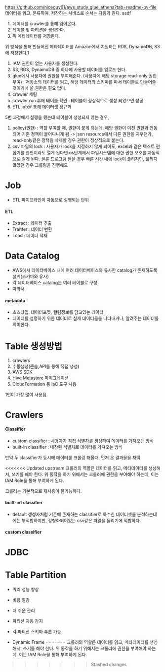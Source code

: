 https://github.com/niceguy61/aws_study_glue_athena?tab=readme-ov-file
데이터를 읽고, 분류하여, 저장하는 서비스로 순서는 다음과 같다.
asdf

1. 데이터를 crawler를 통해 읽어온다.
2. 테이블 및 파티션을 생성한다.
3. 위 메타데이터를 저장한다.

위 방식을 통해 만들어진 메타데이터를 Amazon에서 지원하는 RDS, DynamoDB, S3에 저장한다.1

1. IAM 권한이 없는 사용자를 생성한다.
2. S3, RDS, DynamoDB 중 하나에 사용할 데이터를 업로드 한다.
3. glue에서 사용자에 권한을 부여해준다. (사용자에 해당 storage read-only 권한 부여) : 저장소의 데이터를 읽고, 해당 데이터의 스키마를 따서 테이블로 만들어줄 것이기에 쓸 권한은 필요 없다.
4. crawler 세팅
5. crawler run 후에 테이블 확인 : 테이블이 정상적으로 생성 되었으면 성공
6. ETL job을 통해 데이터셋 정규화

5번 과정에서 실행을 했는데 테이블이 생성되지 않는 경우, 
1. policy(권한) : 역할 부여할 때, 권한이 붙게 되는데, 해당 권한이 이전 권한과 연동되어 기존 정책이 붙어다니게 됨 -> json resource에서 다른 권한을 지우던가, read-only같은 정책을 삭제할 경우 권한이 정상적으로 붙는다. 
2. csv 파일의 lock : 사용자가 lock을 지정하지 않게 되어도, excel과 같은 텍스트 편집기를 한번이라도 열게 된다면 os단계에서 파일시스템에 대한 권한 보호를 자동적으로 걸게 된다. 물론 프로그램 닫을 경우 빠른 시간 내에 lock이 풀리지만, 풀리지 않았던 경우 크롤링을 진행해도 
# Job

- ETL 파이프라인이 자동으로 실행되는 단위
#### ETL
- Extract : 데이터 추출
- Tranfer : 데이터 변환
- Load : 데이터 적재

# Data Catalog

- AWS에서 데이터베이스 내에 여러 데이터베이스와 유사한 catalog가 존재하도록 설계(스키마와 유사)
- 각 데이터베이스 catalog는 여러 테이블로 구성
- 따라서 

#### metadata
- 소스타입, 데이터포멧, 컬럼정보를 담고있는 데이터
- 데이터를 설명하기 위한 데이터로 실제 데이터들을 나타내거나, 알려주는 데이터를 의미한다.

# Table 생성방법

1. crawlers
2. 수동생성(콘솔,API를 통해 직접 생성)
3. AWS SDK 
4. Hive Metastore 마이그레이션
5. CloudFormation 등 laC 도구 사용

1번이 가장 많이 사용됨.

# Crawlers

#### Classifier
- custom classifier : 사용자가 직접 식별자를 생성하여 데이터를 가져오는 방식
- built-in classifier : 내장된 식별자로 데이터를 가져오는 방식

만약 두 classifier가 동시에 데이터를 크롤링 해올때, 먼저 온 결과물을 채택

<<<<<<< Updated upstream
크롤러의 역할은 데이터를 읽고, 메타데이터를 생성해서, 쓰기를 해야 한다. 위 동작을 하기 위해서는 크롤러에 권한을 부여해야 하는데, 이는 IAM Role을 통해 부여하게 된다.

크롤러는 기본적으로 재사용이 불가능하다.

#### built-int classifier

- default 생성자처럼 기존에 존재하는 classifier로 특수한 데이터셋을 분석하는데에는 부적합하지만, 정형화되어있는 csv같은 파일을 돌리기에 적합하다.

#### custom classifier



# JDBC


# Table Partition

- 쿼리 성능 향상
- 비용 절감
- 더 쉬운 관리

- 파티션 자동 감지
- 각 파티션 스키마 추론 가능
- Dynamic Frame
=======
크롤러의 역할은 데이터를 읽고, 메타데이터를 생성해서, 쓰기를 해야 한다. 위 동작을 하기 위해서는 크롤러에 권한을 부여해야 하는데, 이는 IAM Role을 통해 부여하게 된다.
>>>>>>> Stashed changes
